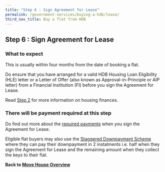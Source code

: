 ```yaml
---
title: "Step 6 : Sign Agreement for Lease"
permalink: /government-services/buying-a-hdb/lease/
third_nav_title: Buy a flat from HDB
---
```


## Step 6 : Sign Agreement for Lease

### What to expect

This is usually within four months from the date of booking a flat.

Do ensure that you have arranged for a valid HDB Housing Loan Eligibility (HLE) letter or a Letter of Offer (also known as Approval-in-Principle or AIP letter) from a Financial Institution (FI) before you sign the Agreement for Lease.

Read [Step 2](/government-services/buying-a-hdb/finances/) for more information on housing finances.

### There will be payment required at this step 

Do find out more about the <a href="https://www.hdb.gov.sg/cs/infoweb/residential/buying-a-flat/new/finance/costs-and-fees" target="_blank">required payments</a> when you sign the Agreement for Lease.

Eligible flat buyers may also use the <a href="https://www.hdb.gov.sg/cs/infoweb/residential/buying-a-flat/new/staggered-downpayment-scheme" target="_blank">Staggered Downpayment Scheme</a> where they can pay their downpayment in 2 instalments i.e. half when they sign the Agreement for Lease and the remaining amount when they collect the keys to their flat.

**Back to [Move House Overview](/government-services/move-house/overview/)**